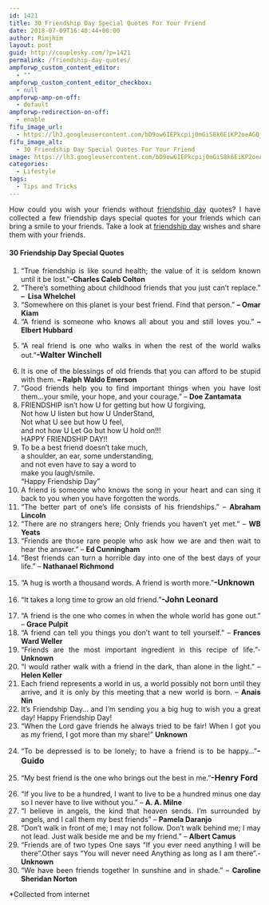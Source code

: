 ```yaml
---
id: 1421
title: 30 Friendship Day Special Quotes For Your Friend
date: 2018-07-09T16:40:44+00:00
author: Rimjhim
layout: post
guid: http://couplesky.com/?p=1421
permalink: /friendship-day-quotes/
ampforwp_custom_content_editor:
  - ""
ampforwp_custom_content_editor_checkbox:
  - null
ampforwp-amp-on-off:
  - default
ampforwp-redirection-on-off:
  - enable
fifu_image_url:
  - https://lh3.googleusercontent.com/bD9ow6IEPkcpij0mGiS8k6EiKP2oeAGQjFG3V8BQonrYtqtNSpn4_0fVMg6iBzBvOPtwMUb9p6ZQ8s_W5BwvsKDLkdCZPBoPZYNZa_LsFgRP1KS6BmLxCVqNdsT-4nh6pxhRGCtC9w0EpD3g4SgvLvN6AXdV0DGdGNfFU8G_H-WCskBG6kuLTcfhltaKWYQgT7AKz0CWI5pqsnbxH-M-V2Od6EMICv4Iku6LDjrufnRB14YeFS0ooC9qrnr36ddeNsh3yQxyNuex64vlG9tToFTwoYgHKgxvr13n78GmQWgLlMD_XAnpytJa2abC4Zy0HWrMRG83NQ85m18ZqQfDJYiV9utDAOwIAM83ii5xBhOTmz5x1bxHE89jFGqayTbdYLSjfsn_fn_I_fbwOIU8EmgyToDt4Mud7xmq71XDYV4_OT9Y0Wlob2GWKrEMI5i-V_SsPcehMEERubWDYRG1a-8QFvMXhs-HFypGLkO5VmRnVAihScuHHxvFcKhDqU3wFm5NRwduGqlkQw8lt_8mtEuio8zfTBv3aMG0DVjlVZTqi9QT6l6EZ8cPEWLVQOQf44MxAmp0J31BapcZmWaIVMCO2mXd_iOfk0wu8st3zchq_xQCqN8wdmOR1AxeqsYbLVb2VtCDxCsjjiaLJN1-dxJiGGtM7wnb=w600-h337-no
fifu_image_alt:
  - 30 Friendship Day Special Quotes For Your Friend
image: https://lh3.googleusercontent.com/bD9ow6IEPkcpij0mGiS8k6EiKP2oeAGQjFG3V8BQonrYtqtNSpn4_0fVMg6iBzBvOPtwMUb9p6ZQ8s_W5BwvsKDLkdCZPBoPZYNZa_LsFgRP1KS6BmLxCVqNdsT-4nh6pxhRGCtC9w0EpD3g4SgvLvN6AXdV0DGdGNfFU8G_H-WCskBG6kuLTcfhltaKWYQgT7AKz0CWI5pqsnbxH-M-V2Od6EMICv4Iku6LDjrufnRB14YeFS0ooC9qrnr36ddeNsh3yQxyNuex64vlG9tToFTwoYgHKgxvr13n78GmQWgLlMD_XAnpytJa2abC4Zy0HWrMRG83NQ85m18ZqQfDJYiV9utDAOwIAM83ii5xBhOTmz5x1bxHE89jFGqayTbdYLSjfsn_fn_I_fbwOIU8EmgyToDt4Mud7xmq71XDYV4_OT9Y0Wlob2GWKrEMI5i-V_SsPcehMEERubWDYRG1a-8QFvMXhs-HFypGLkO5VmRnVAihScuHHxvFcKhDqU3wFm5NRwduGqlkQw8lt_8mtEuio8zfTBv3aMG0DVjlVZTqi9QT6l6EZ8cPEWLVQOQf44MxAmp0J31BapcZmWaIVMCO2mXd_iOfk0wu8st3zchq_xQCqN8wdmOR1AxeqsYbLVb2VtCDxCsjjiaLJN1-dxJiGGtM7wnb=w600-h337-no
categories:
  - Lifestyle
tags:
  - Tips and Tricks
---
```

<p style="text-align: justify;">
  How could you wish your friends without <a href="http://couplesky.com/friendship-day-different-countries/" target="_blank" rel="noopener">friendship day</a> quotes? I have collected a few friendship days special quotes for your friends which can bring a smile to your friends. Take a look at <a href="http://couplesky.com/friendship-day-history-origin/" target="_blank" rel="noopener">friendship day</a> wishes and share them with your friends.
</p>

<h4 style="text-align: justify;">
  30 Friendship Day Special Quotes
</h4>

<ol style="text-align: justify;">
  <li id="q2">
    &#8220;True friendship is like sound health; the value of it is seldom known until it be lost.&#8221;<strong>-Charles Caleb Colton</strong>
  </li>
  <li>
    &#8220;There&#8217;s something about childhood friends that you just can&#8217;t replace.&#8221; <strong>&#8211;  Lisa Whelchel</strong>
  </li>
  <li>
    “Somewhere on this planet is your best friend. Find that person.” <strong>&#8211; Omar Kiam</strong>
  </li>
  <li>
    “A friend is someone who knows all about you and still loves you.”<strong> &#8211; Elbert Hubbard</strong>
  </li>
  <li>
    <p id="q5">
      &#8220;A real friend is one who walks in when the rest of the world walks out.&#8221;<strong style="font-size: 16px;">-Walter Winchell</strong>
    </p>
  </li>
  
  <li>
    It is one of the blessings of old friends that you can afford to be stupid with them. <strong>&#8211; Ralph Waldo Emerson</strong>
  </li>
  <li>
    “Good friends help you to find important things when you have lost them…your smile, your hope, and your courage.” &#8211; <strong>Doe Zantamata</strong>
  </li>
  <li>
    FRIENDSHIP isn&#8217;t how U for getting but how U forgiving,<br /> Not how U listen but how U UnderStand,<br /> Not what U see but how U feel,<br /> and not how U Let Go but how U hold on!!!<br /> HAPPY FRIENDSHIP DAY!!
  </li>
  <li>
    To be a best friend doesn&#8217;t take much,<br /> a shoulder, an ear, some understanding,<br /> and not even have to say a word to<br /> make you laugh/smile.<br /> &#8220;Happy Friendship Day&#8221;
  </li>
  <li>
    A friend is someone who knows the song in your heart and can sing it back to you when you have forgotten the words.
  </li>
  <li>
    &#8220;The better part of one&#8217;s life consists of his friendships.&#8221; &#8211; <strong>Abraham Lincoln</strong>
  </li>
  <li>
    &#8220;There are no strangers here; Only friends you haven&#8217;t yet met.&#8221; &#8211; <strong>WB Yeats</strong>
  </li>
  <li>
    &#8220;Friends are those rare people who ask how we are and then wait to hear the answer.&#8221; &#8211; <strong>Ed Cunningham</strong>
  </li>
  <li>
    “Best friends can turn a horrible day into one of the best days of your life.” &#8211; <strong>Nathanael Richmond</strong>
  </li>
  <li>
    <p id="q9">
      &#8220;A hug is worth a thousand words. A friend is worth more.&#8221;<strong style="font-size: 16px;">-Unknown</strong>
    </p>
  </li>
  
  <li>
    <p id="q12">
      &#8220;It takes a long time to grow an old friend.&#8221;<strong style="font-size: 16px;">-John Leonard</strong>
    </p>
  </li>
  
  <li>
    “A friend is the one who comes in when the whole world has gone out.” &#8211; <strong>Grace Pulpit</strong>
  </li>
  <li>
    “A friend can tell you things you don’t want to tell yourself.” &#8211; <strong>Frances Ward Weller</strong>
  </li>
  <li>
    &#8220;Friends are the most important ingredient in this recipe of life.&#8221;-<strong>Unknown</strong>
  </li>
  <li>
    &#8220;I would rather walk with a friend in the dark, than alone in the light.&#8221; &#8211; <strong>Helen Keller</strong>
  </li>
  <li>
    Each friend represents a world in us, a world possibly not born until they arrive, and it is only by this meeting that a new world is born. &#8211; <strong>Anais Nin</strong>
  </li>
  <li>
    It’s Friendship Day… and I’m sending you a big hug to wish you a great day! Happy Friendship Day!
  </li>
  <li>
    “When the Lord gave friends he always tried to be fair! When I got you as my friend, I got more than my share!” <strong>Unknown</strong>
  </li>
  <li>
    <p id="q24">
      &#8220;To be depressed is to be lonely; to have a friend is to be happy&#8230;&#8221;<strong style="font-size: 16px;">-Guido</strong>
    </p>
  </li>
  
  <li>
    <p id="q27">
      &#8220;My best friend is the one who brings out the best in me.&#8221;<strong style="font-size: 16px;">-Henry Ford</strong>
    </p>
  </li>
  
  <li>
    “If you live to be a hundred, I want to live to be a hundred minus one day so I never have to live without you.” &#8211; <strong>A. A. Milne</strong>
  </li>
  <li>
    “I believe in angels, the kind that heaven sends. I’m surrounded by angels, and I call them my best friends” &#8211; <strong>Pamela Daranjo</strong>
  </li>
  <li>
    “Don’t walk in front of me; I may not follow. Don’t walk behind me; I may not lead. Just walk beside me and be my friend.” &#8211; <strong>Albert Camus</strong>
  </li>
  <li>
    “Friends are of two types One says “If you ever need anything I will be there”.Other says “You will never need Anything as long as I am there”.- <strong>Unknown</strong>
  </li>
  <li>
    “We have been friends together In sunshine and in shade.” &#8211; <strong>Caroline Sheridan Norton</strong>
  </li>
</ol>

<p style="text-align: justify;">
  *Collected from internet
</p>